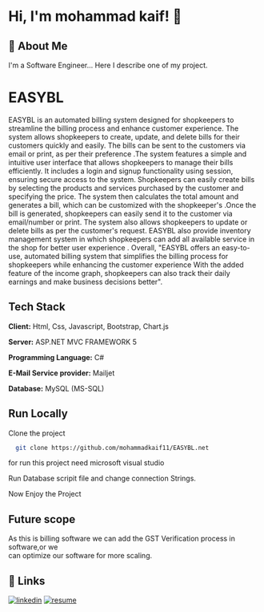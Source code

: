 
# Hi, I'm mohammad kaif! 👋


## 🚀 About Me
I'm a Software Engineer... Here I describe one of my project.


# EASYBL

EASYBL is an automated billing system designed for shopkeepers to streamline the billing process and enhance customer experience. The system allows shopkeepers to create, update, and delete bills for their customers quickly and easily. The bills can be sent to the customers via email or print, as per their preference .The system features a simple and intuitive user interface that allows shopkeepers to manage their bills efficiently. It includes a login and signup functionality using session, ensuring secure access to the system. Shopkeepers can easily create bills by selecting the products and services purchased by the customer and specifying the price. The system then calculates the total amount and generates a bill, which can be customized with the shopkeeper's .Once the bill is generated, shopkeepers can easily send it to the customer via email/number or print. The system also allows shopkeepers to update or delete bills as per the customer's request. EASYBL also provide inventory management system in which shopkeepers can add all available service in the shop for better user experience . Overall, "EASYBL offers an easy-to-use, automated billing system that simplifies the billing process for shopkeepers while enhancing the customer experience With the added feature of the income graph, shopkeepers can also track their daily earnings and make  business decisions better".
## Tech Stack

**Client:** Html, Css, Javascript, Bootstrap, Chart.js

**Server:** ASP.NET MVC FRAMEWORK 5 

**Programming Language:** C#

**E-Mail Service provider:** Mailjet

**Database:** MySQL (MS-SQL)


## Run Locally

Clone the project

```bash
  git clone https://github.com/mohammadkaif11/EASYBL.net
```
for run this project need  microsoft visual studio

Run Database scripit file  and change connection Strings.

Now Enjoy the Project 


## Future scope
  As this is billing software we can add the GST Verification process in software,or we   
  can optimize our software for more scaling.



## 🔗 Links
[![linkedin](https://img.shields.io/badge/linkedin-0A66C2?style=for-the-badge&logo=linkedin&logoColor=white)](https://www.linkedin.com/in/mohammad-kaif-21076b217/)
[![resume](https://img.shields.io/badge/resume-0A66C2?style=for-the-badge&logo=canva&logoColor=white)](https://www.canva.com/design/DAFK5eHFz3w/4MA-VLpA4ZPUq-UWxWlctA/view?utm_content=DAFK5eHFz3w&utm_campaign=designshare&utm_medium=link2&utm_source=sharebutton)
